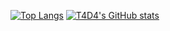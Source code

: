 [![Top Langs](https://github-readme-stats.vercel.app/api/top-langs/?username=anuraghazra&?count_private=true)](https://github.com/anuraghazra/github-readme-stats)
[![T4D4's GitHub stats](https://github-readme-stats.vercel.app/api?username=T4D4&?count_private=true&?show_icons=true)](https://github.com/anuraghazra/github-readme-stats)